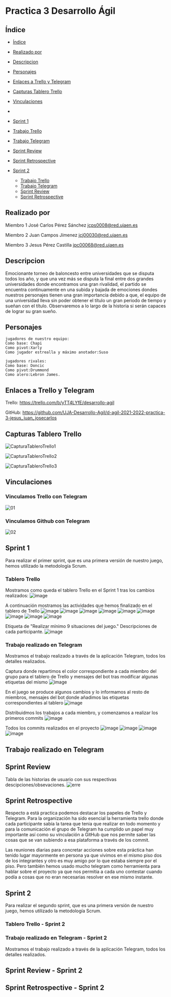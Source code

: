 <a name="arriba"></a>
# Practica 3 Desarrollo Ágil


<a name="indice"></a>
## Índice
  * [Índice](#indice)
  * [Realizado por](#Realizado_por)
  * [Descripcion](#descripcion)
  * [Personajes](#personajes)
  * [Enlaces a Trello y Telegram](#Enlaces)
  * [Capturas Tablero Trello](#tablero)
  * [Vinculaciones](#Vinculaciones)
  * 
  * [Sprint 1](#Sprint_1)
  * [Trabajo Trello](#trabajo_trello)
  * [Trabajo Telegram](#trabajo_telegram)
  * [Sprint Review](#sprint_review)
  * [Sprint Retrospective](#sprint_retrospective)

* [Sprint 2](#Sprint_2)
  * [Trabajo Trello](#trabajo_trello_2)
  * [Trabajo Telegram](#trabajo_telegram_2)
  * [Sprint Review](#sprint_review_2)
  * [Sprint Retrospective](#sprint_retrospective_2)


<a name="Realizado_por"></a>
## Realizado por

Miembro 1
José Carlos Pérez Sánchez
jcps0008@red.ujaen.es

Miembro 2 
Juan Campos Jímenez 
jcj00030@red.ujaen.es

Miembro 3
Jesus Pérez Castilla
jpc00068@red.ujaen.es




<a name="descripcion"></a>
## Descripcion
Emocionante torneo de baloncesto entre universidades que se disputa
todos los año, y que una vez más se disputa la final entre dos grandes universidades
donde encontramos una gran rivalidad, el partido se encuentra continuamente en 
una subida y bajada de emociones dondes nuestros personajes tienen una gran
importancia debido a que, el equipo de una universidad lleva sin poder obtener
el título un gran periodo de tiempo y sueñan con el título. Observaremos a lo
largo de la historia si serán capaces de lograr su gran sueño.



<a name="personajes"></a>
## Personajes

	jugadores de nuestro equipo:
	Como base: Chapi
	Como pivot:Xarly
	Como jugador estrealla y máximo anotador:Suso
   
	jugadores rivales:
	Como base: Doncic
	Como pivot:Drummond
	Como alero:Lebron James.


<a name="Enlaces"></a>
## Enlaces a Trello y Telegram 
Trello: https://trello.com/b/yTT4LYfE/desarrollo-agil

GitHub: https://github.com/UJA-Desarrollo-Agil/d-agil-2021-2022-practica-3-jesus_juan_josecarlos

<a name="tablero"></a>
## Capturas Tablero Trello
![CapturaTableroTrello1](https://user-images.githubusercontent.com/99332198/159651859-3545825c-bd2b-4c54-bf90-10550a8bc12c.PNG)

![CapturaTableroTrello2](https://user-images.githubusercontent.com/99332198/159651953-61b806c4-716f-44dc-9270-5c444e3a3235.PNG)

![CapturaTableroTrello3](https://user-images.githubusercontent.com/99332198/159652032-8d88428e-6918-4821-ab9f-2e09acea8744.PNG)




<a name="Vinculaciones"></a>
## Vinculaciones 

### Vinculamos Trello con Telegram
![01](https://user-images.githubusercontent.com/99321546/159535567-5226d7ee-e36c-4d1c-b70a-de44e64b616c.jpg)

### Vinculamos Github con Telegram
![02](https://user-images.githubusercontent.com/99321546/159535652-4a604c1a-917b-4a09-b07e-3690d9d6fad2.jpg)

<a name="Sprint_1"></a>
## Sprint 1
Para realizar el primer sprint, que es una primera versión de nuestro juego, hemos utilizado la metodología Scrum.

<a name="trabajo_trello"></a>
### Tablero Trello
   Mostramos como queda el tablero Trello en el Sprint 1 tras los cambios realizados:
   ![image](https://user-images.githubusercontent.com/99321546/164037542-cb371cf0-f7b6-4247-b0f5-bb6258faf0d9.png)
   
   A continuación mostramos las actividades que hemos finalizado en el tablero de Trello
![image](https://user-images.githubusercontent.com/99321546/164037658-7c72a942-d734-477e-84ca-b033cf4b9ac2.png)
![image](https://user-images.githubusercontent.com/99321546/164037741-07c493f2-e4eb-4516-9801-44a104f9d13b.png)
![image](https://user-images.githubusercontent.com/99321546/164037777-8efc0e14-3a5e-4529-a46d-e584108d4ac0.png)
![image](https://user-images.githubusercontent.com/99321546/164037831-f19b8558-21de-48f2-a999-58f9000b6ebc.png)
![image](https://user-images.githubusercontent.com/99321546/164037921-92471255-1927-42c2-81be-f96c2ac148a2.png)
![image](https://user-images.githubusercontent.com/99321546/164037974-4a75f176-b352-40f9-9783-bc34be97d2b5.png)
![image](https://user-images.githubusercontent.com/99321546/164038038-db165696-1065-4967-a3a6-aa623c787fe1.png)
![image](https://user-images.githubusercontent.com/99321546/164038131-7a214d9f-5dc6-4de6-a435-0849198db11f.png)
![image](https://user-images.githubusercontent.com/99321546/164038177-823a5e7a-e97d-4cd4-b294-f18e93f706fb.png)

Etiqueta de "Realizar mínimo 9 situaciones del juego."
Descripciones de cada participante.
![image](https://user-images.githubusercontent.com/99321546/164040431-6f92a7c5-3cd7-4edd-89b2-9b29ceaab8e2.png)




<a name="trabajo_telegram"></a>
### Trabajo realizado en Telegram
   Mostramos el trabajo realizado a través de la aplicación Telegram, todos los detalles realizados.
   
   Captura donde repartimos el color correspondiente a cada miembro del grupo para el tablero de Trello y mensajes del bot tras modificar algunas etiquetas del mismo
   ![image](https://user-images.githubusercontent.com/99320559/164041345-820ed1f3-69ce-4eee-86eb-61b88abfa65c.png)
   
   En el juego se produce algunos cambios y lo informamos al resto de miembros, mensajes del bot donde añadimos las etiquetas correspondientes al tablero 
   ![image](https://user-images.githubusercontent.com/99320559/164041753-c5501bf0-6d45-4250-843a-3cfb91c7951d.png)
   
   Distribuidmos los trabajos a cada miembro, y comenzamos a realizar los primeros commits
   ![image](https://user-images.githubusercontent.com/99320559/164042082-3a2d0291-2e2f-4d1a-9f07-e69c3e1f9aca.png)
   
   Todos los commits realizados en el proyecto
   ![image](https://user-images.githubusercontent.com/99320559/164042283-df3efbc8-7794-4415-ad3c-c9fdb7fa8f87.png)
   ![image](https://user-images.githubusercontent.com/99320559/164042366-49e084bc-009d-4242-b9b7-30488dab2a0f.png)
   ![image](https://user-images.githubusercontent.com/99320559/164042451-a8a1a294-c7b4-4764-a36d-8f6a234a12fb.png)
   ![image](https://user-images.githubusercontent.com/99320559/164042520-ac5b83c0-f593-4098-8a62-a5274cba1817.png)
   
   ## Trabajo realizado en Telegram
   
<a name="sprint_review"></a>
## Sprint Review

Tabla de las historias de usuario con sus respectivas descipciones/obsevaciones.
![erre](https://user-images.githubusercontent.com/99321546/164044782-48e0d198-15ea-4ff7-8625-dd62585cba2f.png)


<a name="sprint_retrospective"></a>
## Sprint Retrospective
Respecto a está practica podemos destacar los papeles de Trello y Telegram. Para la organización ha sido esencial la herramienta trello donde cada participante sabía la tarea que tenia que realizar en todo momento y para la comunicación el grupo de Telegram ha cumplido un papel muy importante así como su vinculación a GitHub que nos permite saber las cosas que se van subiendo a esa plataforma a través de los commit.

Las reuniones diarias para concretar acciones sobre esta práctica han tenido lugar mayormente en persona ya que vivimos en el mismo piso dos de los integrantes y otro es muy amigo por lo que estaba siempre por el piso. Pero también hemos usado mucho telegram como herramienta para hablar sobre el proyecto ya que nos permitia a cada uno contestar cuando podía a cosas que no eran necesarias resolver en ese mismo instante.



<a name="Sprint_2"></a>
## Sprint 2
Para realizar el segundo sprint, que es una primera versión de nuestro juego, hemos utilizado la metodología Scrum.

<a name="trabajo_trello_2"></a>
### Tablero Trello - Sprint 2

<a name="trabajo_telegram_2"></a>
### Trabajo realizado en Telegram - Sprint 2
   Mostramos el trabajo realizado a través de la aplicación Telegram, todos los detalles realizados.
   
 
 <a name="sprint_review_2"></a>
## Sprint Review - Sprint 2

<a name="sprint_retrospective_2"></a>
## Sprint Retrospective - Sprint 2
